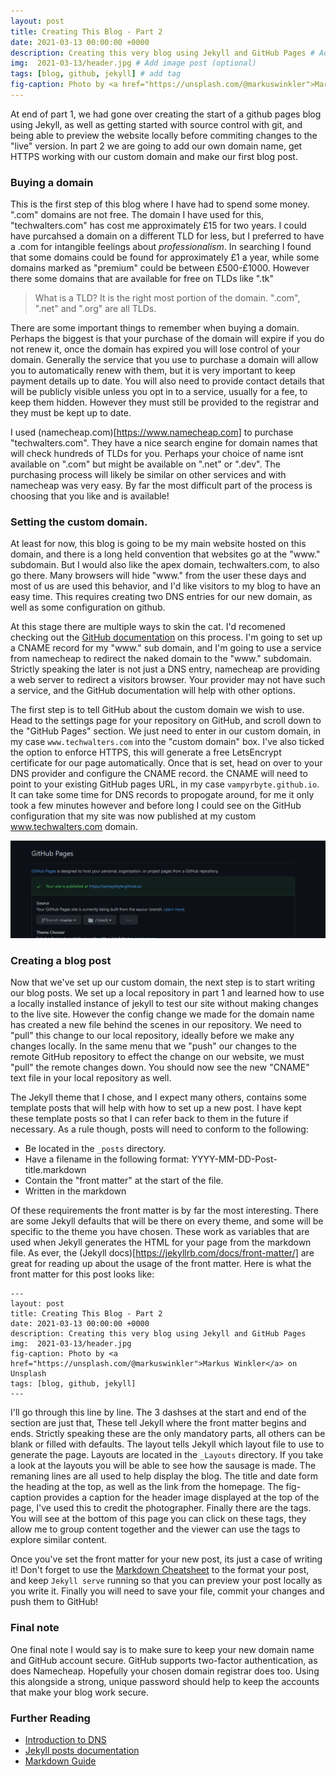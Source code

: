 ```yaml
---
layout: post
title: Creating This Blog - Part 2
date: 2021-03-13 00:00:00 +0000
description: Creating this very blog using Jekyll and GitHub Pages # Add post description (optional)
img:  2021-03-13/header.jpg # Add image post (optional)
tags: [blog, github, jekyll] # add tag
fig-caption: Photo by <a href="https://unsplash.com/@markuswinkler">Markus Winkler</a> on Unsplash
---
```


At end of part 1, we had gone over creating the start of a github pages blog using Jekyll, as well as getting started with source control with git, and being able to preview the website locally before commiting changes to the "live" version. In part 2 we are going to add our own domain name, get HTTPS working with our custom domain and make our first blog post. 

### Buying a domain

This is the first step of this blog where I have had to spend some money. ".com" domains are not free. The domain I have used for this, "techwalters.com" has cost me approximately £15 for two years. I could have purcahsed a domain on a different TLD for less, but I preferred to have a .com for intangible feelings about *professionalism*. In searching I found that some domains could be found for approximately £1 a year, while some domains marked as "premium" could be between £500-£1000. However there some domains that are available for free on TLDs like ".tk"

>What is a TLD? It is the right most portion of the domain. ".com", ".net" and ".org" are all TLDs.

There are some important things to remember when buying a domain. Perhaps the biggest is that your purchase of the domain will expire if you do not renew it, once the domain has expired you will lose control of your domain. Generally the service that you use to purchase a domain will allow you to automatically renew with them, but it is very important to keep payment details up to date. You will also need to provide contact details that will be publicly visible unless you opt in to a service, usually for a fee, to keep them hidden. However they must still be provided to the registrar and they must be kept up to date. 

I used (namecheap.com)[https://www.namecheap.com] to purchase "techwalters.com". They have a nice search engine for domain names that will check hundreds of TLDs for you. Perhaps your choice of name isnt available on ".com" but might be available on ".net" or ".dev". The purchasing process will likely be similar on other services and with namecheap was very easy. By far the most difficult part of the process is choosing that you like and is available!

### Setting the custom domain.

At least for now, this blog is going to be my main website hosted on this domain, and there is a long held convention that websites go at the "www." subdomain. But I would also like the apex domain, techwalters.com, to also go there. Many browsers will hide "www." from the user these days and most of us are used this behavior, and I'd like visitors to my blog to have an easy time. This requires creating two DNS entries for our new domain, as well as some configuration on github.

At this stage there are multiple ways to skin the cat. I'd recomened checking out the [GitHub documentation](https://docs.github.com/en/github/working-with-github-pages/configuring-a-custom-domain-for-your-github-pages-site) on this process. I'm going to set up a CNAME record for my "www." sub domain, and I'm going to use a service from namecheap to redirect the naked domain to the "www." subdomain. Strictly speaking the later is not just a DNS entry, namecheap are providing a web server to redirect a visitors browser. Your provider may not have such a service, and the GitHub documentation will help with other options.

The first step is to tell GitHub about the custom domain we wish to use. Head to the settings page for your repository on GitHub, and scroll down to the "GitHub Pages" section. We just need to enter in our custom domain, in my case `www.techwalters.com` into the "custom domain" box. I've also ticked the option to enforce HTTPS, this will generate a free LetsEncrypt certificate for our page automatically. Once that is set, head on over to your DNS provider and configure the CNAME record. the CNAME will need to point to your existing GitHub pages URL, in my case `vampyrbyte.github.io`. It can take some time for DNS records to propogate around, for me it only took a few minutes however and before long I could see on the GitHub configuration that my site was now published at my custom www.techwalters.com domain. 

![GitHub Pages Configuration](/assets/img/2021-03-13/githubpages.png)

### Creating a blog post 

Now that we've set up our custom domain, the next step is to start writing our blog posts. We set up a local repository in part 1 and learned how to use a locally installed instance of jekyll to test our site without making changes to the live site. However the config change we made for the domain name has created a new file behind the scenes in our repository. We need to "pull" this change to our local repository, ideally before we make any changes locally. In the same menu that we "push" our changes to the remote GitHub repository to effect the change on our website, we must "pull" the remote changes down. You should now see the new "CNAME" text file in your local repository as well.

The Jekyll theme that I chose, and I expect many others, contains some template posts that will help with how to set up a new post. I have kept these template posts so that I can refer back to them in the future if necessary. As a rule though, posts will need to conform to the following:

- Be located in the `_posts` directory.
- Have a filename in the following format: YYYY-MM-DD-Post-title.markdown 
- Contain the "front matter" at the start of the file.
- Written in the markdown

Of these requirements the front matter is by far the most interesting. There are some Jekyll defaults that will be there on every theme, and some will be specific to the theme you have chosen. These work as variables that are used when Jekyll generates the HTML for your page from the markdown file. As ever, the (Jekyll docs)[https://jekyllrb.com/docs/front-matter/] are great for reading up about the usage of the front matter. Here is what the front matter for this post looks like:

    ---
    layout: post
    title: Creating This Blog - Part 2
    date: 2021-03-13 00:00:00 +0000
    description: Creating this very blog using Jekyll and GitHub Pages
    img:  2021-03-13/header.jpg
    fig-caption: Photo by <a href="https://unsplash.com/@markuswinkler">Markus Winkler</a> on Unsplash
    tags: [blog, github, jekyll]
    ---

I'll go through this line by line. The 3 dashses at the start and end of the section are just that, These tell Jekyll where the front matter begins and ends. Strictly speaking these are the only mandatory parts, all others can be blank or filled with defaults.
The layout tells Jekyll which layout file to use to generate the page. Layouts are located in the `_Layouts` directory. If you take a look at the layouts you will be able to see how the sausage is made.
The remaning lines are all used to help display the blog. The title and date form the heading at the top, as well as the link from the homepage. The fig-caption provides a caption for the header image displayed at the top of the page, I've used this to credit the photographer. Finally there are the tags. You will see at the bottom of this page you can click on these tags, they allow me to group content together and the viewer can use the tags to explore similar content. 

Once you've set the front matter for your new post, its just a case of writing it! Don't forget to use the [Markdown Cheatsheet](https://www.markdownguide.org/cheat-sheet/) to the format your post, and keep `Jekyll serve` running so that you can preview your post locally as you write it. Finally you will need to save your file, commit your changes and push them to GitHub!

### Final note

One final note I would say is to make sure to keep your new domain name and GitHub account secure. GitHub supports two-factor authentication, as does Namecheap. Hopefully your chosen domain registrar does too. Using this alongside a strong, unique password should help to keep the accounts that make your blog work secure. 

### Further Reading

- [Introduction to DNS](https://www.digitalocean.com/community/tutorials/an-introduction-to-dns-terminology-components-and-concepts)
- [Jekyll posts documentation](https://jekyllrb.com/docs/posts/)
- [Markdown Guide](https://www.markdownguide.org/getting-started/)